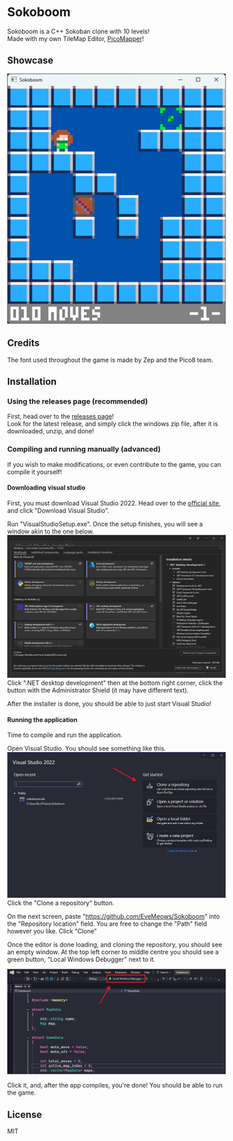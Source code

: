 # Sokoboom

Sokoboom is a C++ Sokoban clone with 10 levels! <br>
Made with my own TileMap Editor, [PicoMapper](https://github.com/EveMeows/PicoMapper)!

## Showcase

![showcase](./Github/showcase.png)

## Credits
The font used throughout the game is made by Zep and the Pico8 team.

## Installation

### Using the releases page (recommended)
First, head over to the [releases page](https://github.com/EveMeows/Sokoboom/releases)! <br>
Look for the latest release, and simply click the windows zip file, after it is downloaded, unzip, and done!

### Compiling and running manually (advanced)
If you wish to make modifications, or even contribute to the game, you can compile it yourself!

#### Downloading visual studio
First, you must download Visual Studio 2022. Head over to the [official site](https://visualstudio.microsoft.com/), and click "Download Visual Studio".

Run "VisualStudioSetup.exe". Once the setup finishes, you will see a window akin to the one below.
![Installer](./Github/Installation/installer.png)
Click ".NET desktop development" then at the bottom right corner, click the button with the Administrator Shield (it may have different text).

After the installer is done, you should be able to just start Visual Studio!

#### Running the application
Time to compile and run the application.

Open Visual Studio. You should see something like this.
![Menu](./Github/Installation/menu.png)
Click the "Clone a repository" button.

On the next screen, paste "https://github.com/EveMeows/Sokoboom" into the "Repository location" field. You are free to change the "Path" field however you like. Click "Clone"

Once the editor is done loading, and cloning the repository, you should see an empty window. At the top left corner to middle centre you should see a green button, "Local Windows Debugger" next to it.

![Run](./Github/Installation/run.png)

Click it, and, after the app compiles, you're done! You should be able to run the game.

## License
MIT
